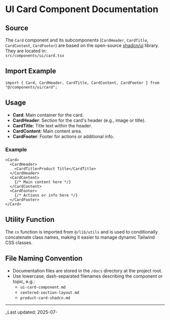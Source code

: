 # UI Card Component Documentation

## Source

The `Card` component and its subcomponents (`CardHeader`, `CardTitle`, `CardContent`, `CardFooter`) are based on the open-source [shadcn/ui](https://ui.shadcn.com/docs/components/card) library.  
They are located in:  
`src/components/ui/card.tsx`

## Import Example

```tsx
import { Card, CardHeader, CardTitle, CardContent, CardFooter } from "@/components/ui/card";
```

## Usage

- **Card**: Main container for the card.
- **CardHeader**: Section for the card's header (e.g., image or title).
- **CardTitle**: Title text within the header.
- **CardContent**: Main content area.
- **CardFooter**: Footer for actions or additional info.

### Example

```tsx
<Card>
  <CardHeader>
    <CardTitle>Product Title</CardTitle>
  </CardHeader>
  <CardContent>
    {/* Main content here */}
  </CardContent>
  <CardFooter>
    {/* Actions or info here */}
  </CardFooter>
</Card>
```

## Utility Function

The `cn` function is imported from `@/lib/utils` and is used to conditionally concatenate class names, making it easier to manage dynamic Tailwind CSS classes.

## File Naming Convention

- Documentation files are stored in the `/docs` directory at the project root.
- Use lowercase, dash-separated filenames describing the component or topic, e.g.:
  - `ui-card-component.md`
  - `centered-section-layout.md`
  - `product-card-shadcn.md`

---

_Last updated: 2025-07-